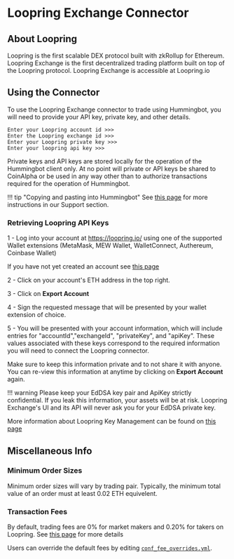 # Loopring Exchange Connector

## About Loopring

Loopring is the first scalable DEX protocol built with zkRollup for Ethereum. Loopring Exchange is the first decentralized trading platform built on top of the Loopring protocol. Loopring Exchange is accessible at Loopring.io

## Using the Connector

To use the Loopring Exchange connector to trade using Hummingbot, you will need to provide your API key, private key, and other details.

```
Enter your Loopring account id >>>
Enter the Loopring exchange id >>> 
Enter your Loopring private key >>> 
Enter your loopring api key >>> 
```

Private keys and API keys are stored locally for the operation of the Hummingbot client only. At no point will private or API keys be shared to CoinAlpha or be used in any way other than to authorize transactions required for the operation of Hummingbot.

!!! tip "Copying and pasting into Hummingbot"
    See [this page](/faq/troubleshooting/#paste-items-from-clipboard-in-putty) for more instructions in our Support section.

### Retrieving Loopring API Keys

1 - Log into your account at https://loopring.io/ using one of the supported Wallet extensions (MetaMask, MEW Wallet, WalletConnect, Authereum, Coinbase Wallet)

If you have not yet created an account see [this page](https://blogs.loopring.org/loopring-exchange-faq/#how-do-i-register-an-account)

2 - Click on your account's ETH address in the top right.

3 - Click on **Export Account**

4 - Sign the requested message that will be presented by your wallet extension of choice.

5 - You will be presented with your account information, which will include entries for "accountId","exchangeId", "privateKey", and "apiKey". These values associated with these keys correspond to the required information you will need to connect the Loopring connector.

Make sure to keep this information private and to not share it with anyone. You can re-view this information at anytime by clicking on **Export Account** again.

!!! warning
    Please keep your EdDSA key pair and ApiKey strictly confidential. If you leak this information, your assets will be at risk. Loopring Exchange's UI and its API will never ask you for your EdDSA private key.

More information about Loopring Key Management can be found on [this page](https://docs.loopring.io/en/basics/key_mgmt.html)

## Miscellaneous Info

### Minimum Order Sizes

Minimum order sizes will vary by trading pair. Typically, the minimum total value of an order must at least 0.02 ETH equivelent.

### Transaction Fees

By default, trading fees are 0% for market makers and 0.20% for takers on Loopring. See [this page](https://loopring.io/document/fees) for more details

Users can override the default fees by editing [`conf_fee_overrides.yml`](/advanced/fee-overrides/).
